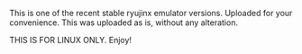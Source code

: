 This is one of the recent stable ryujinx emulator versions. Uploaded for your convenience. This was uploaded as is, without any alteration. 

THIS IS FOR LINUX ONLY. Enjoy!
